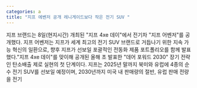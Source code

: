 ```yaml
---
categories: a
title: "지프 에벤저 공개 레니게이드보다 작은 전기 SUV "
---
```

지프 브랜드는 8일(현지시간) 개최된 "지프 4xe 데이"에서 전기차 "지프 어벤저"를 공개했다. 지프 어벤저는 지프가 세계 최고의 전기 SUV 브랜드로 거듭나기 위한 지속 가능 혁신의 일환으로, 향후 지프가 선보일 포괄적인 전동화 제품 포트폴리오를 함께 발표했다."지프 4xe 데이"를 맞이해 공개된 올해 초 발표한 "데어 포워드 2030" 장기 전략인 탄소배출 제로 실현의 첫 단계이다. 지프는 2025년 말까지 북미와 유럽에 4종의 순수 전기 SUV를 선보일 예정이며, 2030년까지 미국 내 판매량의 절반, 유럽 판매 전량을 전기